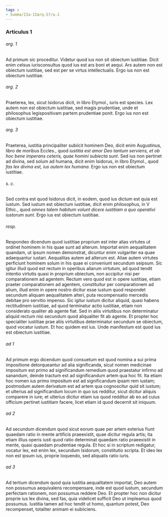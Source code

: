 ```yaml
---
tags : 
- Summa/IIa-IIæ/q.57/a.1
---
```


### Articulus 1

###### arg. 1
Ad primum sic proceditur. Videtur quod ius non sit obiectum iustitiae. Dicit enim celsus iurisconsultus quod ius est ars boni et aequi. Ars autem non est obiectum iustitiae, sed est per se virtus intellectualis. Ergo ius non est obiectum iustitiae.

###### arg. 2
Praeterea, lex, sicut Isidorus dicit, in libro Etymol., iuris est species. Lex autem non est obiectum iustitiae, sed magis prudentiae, unde et philosophus legispositivam partem prudentiae ponit. Ergo ius non est obiectum iustitiae.

###### arg. 3
Praeterea, iustitia principaliter subiicit hominem Deo, dicit enim Augustinus, libro de moribus Eccles., quod *iustitia est amor Deo tantum serviens, et ob hoc bene imperans ceteris, quae homini subiecta sunt*. Sed ius non pertinet ad divina, sed solum ad humana, dicit enim Isidorus, in libro Etymol., quod *fas lex divina est, ius autem lex humana*. Ergo ius non est obiectum iustitiae.

###### s. c.
Sed contra est quod Isidorus dicit, in eodem, quod ius dictum est quia est iustum. Sed iustum est obiectum iustitiae, dicit enim philosophus, in V Ethic., quod *omnes talem habitum volunt dicere iustitiam a quo operativi iustorum sunt*. Ergo ius est obiectum iustitiae.

###### resp.
Respondeo dicendum quod iustitiae proprium est inter alias virtutes ut ordinet hominem in his quae sunt ad alterum. Importat enim aequalitatem quandam, ut ipsum nomen demonstrat, dicuntur enim vulgariter ea quae adaequantur iustari. Aequalitas autem ad alterum est. Aliae autem virtutes perficiunt hominem solum in his quae ei conveniunt secundum seipsum. Sic igitur illud quod est rectum in operibus aliarum virtutum, ad quod tendit intentio virtutis quasi in proprium obiectum, non accipitur nisi per comparationem ad agentem. Rectum vero quod est in opere iustitiae, etiam praeter comparationem ad agentem, constituitur per comparationem ad alium, illud enim in opere nostro dicitur esse iustum quod respondet secundum aliquam aequalitatem alteri, puta recompensatio mercedis debitae pro servitio impenso. Sic igitur iustum dicitur aliquid, quasi habens rectitudinem iustitiae, ad quod terminatur actio iustitiae, etiam non considerato qualiter ab agente fiat. Sed in aliis virtutibus non determinatur aliquid rectum nisi secundum quod aliqualiter fit ab agente. Et propter hoc specialiter iustitiae prae aliis virtutibus determinatur secundum se obiectum, quod vocatur iustum. Et hoc quidem est ius. Unde manifestum est quod ius est obiectum iustitiae.

###### ad 1
Ad primum ergo dicendum quod consuetum est quod nomina a sui prima impositione detorqueantur ad alia significanda, sicut nomen medicinae impositum est primo ad significandum remedium quod praestatur infirmo ad sanandum, deinde tractum est ad significandum artem qua hoc fit. Ita etiam hoc nomen ius primo impositum est ad significandum ipsam rem iustam; postmodum autem derivatum est ad artem qua cognoscitur quid sit iustum; et ulterius ad significandum locum in quo ius redditur, sicut dicitur aliquis comparere in iure; et ulterius dicitur etiam ius quod redditur ab eo ad cuius officium pertinet iustitiam facere, licet etiam id quod decernit sit iniquum.

###### ad 2
Ad secundum dicendum quod sicut eorum quae per artem exterius fiunt quaedam ratio in mente artificis praeexistit, quae dicitur regula artis; ita etiam illius operis iusti quod ratio determinat quaedam ratio praeexistit in mente, quasi quaedam prudentiae regula. Et hoc si in scriptum redigatur, vocatur lex, est enim lex, secundum Isidorum, constitutio scripta. Et ideo lex non est ipsum ius, proprie loquendo, sed aliqualis ratio iuris.

###### ad 3
Ad tertium dicendum quod quia iustitia aequalitatem importat, Deo autem non possumus aequivalens recompensare, inde est quod iustum, secundum perfectam rationem, non possumus reddere Deo. Et propter hoc non dicitur proprie ius lex divina, sed fas, quia videlicet sufficit Deo ut impleamus quod possumus. Iustitia tamen ad hoc tendit ut homo, quantum potest, Deo recompenset, totaliter animam ei subiiciens.

